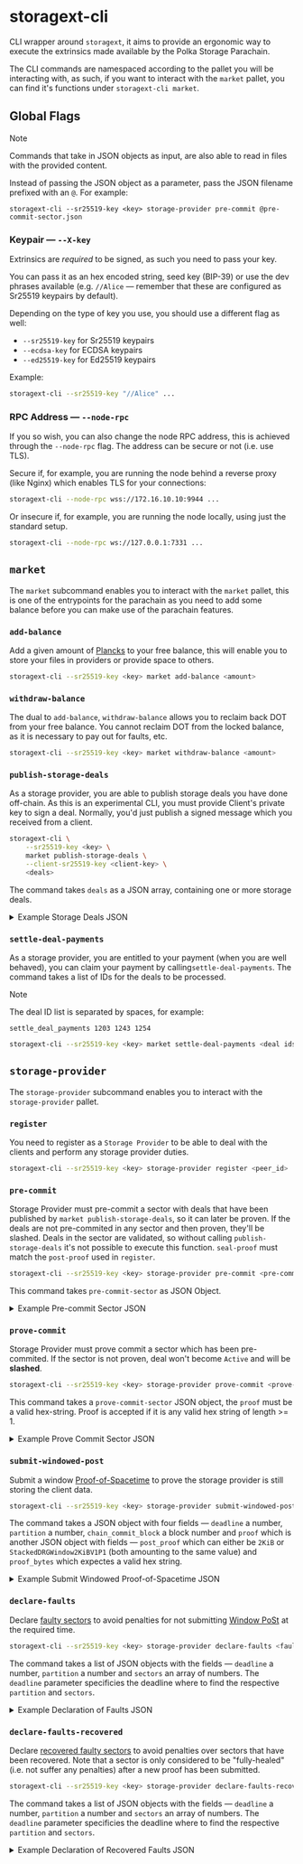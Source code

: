 # storagext-cli

CLI wrapper around `storagext`, it aims to provide an ergonomic way to execute the extrinsics made available by the Polka Storage Parachain.

The CLI commands are namespaced according to the pallet you will be interacting with,
as such, if you want to interact with the `market` pallet, you can find it's functions under `storagext-cli market`.

## Global Flags

> [!NOTE]
> Commands that take in JSON objects as input, are also able to read in files with the provided content.
>
> Instead of passing the JSON object as a parameter, pass the JSON filename prefixed with an `@`.
> For example:
> ```
> storagext-cli --sr25519-key <key> storage-provider pre-commit @pre-commit-sector.json
> ```

### Keypair — `--X-key`

Extrinsics are *required* to be signed, as such you need to pass your key.

You can pass it as an hex encoded string, seed key (BIP-39) or use the dev phrases available
(e.g. `//Alice` — remember that these are configured as Sr25519 keypairs by default).

Depending on the type of key you use, you should use a different flag as well:

* `--sr25519-key` for Sr25519 keypairs
* `--ecdsa-key` for ECDSA keypairs
* `--ed25519-key` for Ed25519 keypairs

Example:

```bash
storagext-cli --sr25519-key "//Alice" ...
```

### RPC Address — `--node-rpc`

If you so wish, you can also change the node RPC address, this is achieved through the `--node-rpc` flag. The address can be secure or not (i.e. use TLS).

Secure if, for example, you are running the node behind a reverse proxy (like Nginx) which enables TLS for your connections:

```bash
storagext-cli --node-rpc wss://172.16.10.10:9944 ...
```

Or insecure if, for example, you are running the node locally, using just the standard setup.

```bash
storagext-cli --node-rpc ws://127.0.0.1:7331 ...
```

## `market`

The `market` subcommand enables you to interact with the `market` pallet,
this is one of the entrypoints for the parachain as you need to add some balance before you can make use of the parachain features.

### `add-balance`

Add a given amount of [Plancks](https://wiki.polkadot.network/docs/learn-DOT#the-planck-unit) to your free balance,
this will enable you to store your files in providers or provide space to others.

```bash
storagext-cli --sr25519-key <key> market add-balance <amount>
```

### `withdraw-balance`

The dual to `add-balance`, `withdraw-balance` allows you to reclaim back DOT from your free balance.
You cannot reclaim DOT from the locked balance, as it is necessary to pay out for faults, etc.

```bash
storagext-cli --sr25519-key <key> market withdraw-balance <amount>
```

### `publish-storage-deals`

As a storage provider, you are able to publish storage deals you have done off-chain.
As this is an experimental CLI, you must provide Client's private key to sign a deal.
Normally, you'd just publish a signed message which you received from a client.

```bash
storagext-cli \
    --sr25519-key <key> \
    market publish-storage-deals \
    --client-sr25519-key <client-key> \
    <deals>
```

The command takes `deals` as a JSON array, containing one or more storage deals.

<details>
<summary>Example Storage Deals JSON</summary>
<p>

```json
[
    {
        "piece_cid": "bafkreibme22gw2h7y2h7tg2fhqotaqjucnbc24deqo72b6mkl2egezxhvy",
        "piece_size": 47000000000,
        "client": "5GvHnpY1433RytXW66r77iL4CyewAAErDU6fAouoaPKvcvLU",
        "provider": "5DJiX75PZjvntUMeq7XP8qqJ3Tdg6F2Nybk9So1Z5mWArnG2",
        "label": "737-800 schematics",
        "start_block": 1580889600,
        "end_block": 1721747575,
        "storage_price_per_block": 17144352,
        "provider_collateral": 3735928559,
        "state": "Published"
    },
    {
        "piece_cid": "bafybeih5zgcgqor3dv6kfdtv3lshv3yfkfewtx73lhedgihlmvpcmywmua",
        "piece_size": 269490583,
        "client": "5GvHnpY1433RytXW66r77iL4CyewAAErDU6fAouoaPKvcvLU",
        "provider": "5DJiX75PZjvntUMeq7XP8qqJ3Tdg6F2Nybk9So1Z5mWArnG2",
        "label": "Falcon C-00000291",
        "start_block": 1721410062,
        "end_block": 1721747843,
        "storage_price_per_block": 46349,
        "provider_collateral": 3735928559,
        "state": "Published"
    }
]
```

</p>
</details>


### `settle-deal-payments`

As a storage provider, you are entitled to your payment (when you are well behaved),
you can claim your payment by calling`settle-deal-payments`. The command takes a
list of IDs for the deals to be processed.

> [!NOTE]
> The deal ID list is separated by spaces, for example:
> ```
> settle_deal_payments 1203 1243 1254
> ```

```bash
storagext-cli --sr25519-key <key> market settle-deal-payments <deal ids>
```


## `storage-provider`

The `storage-provider` subcommand enables you to interact with the `storage-provider` pallet.

### `register`

You need to register as a `Storage Provider` to be able to deal with the clients and perform any storage provider duties.

```bash
storagext-cli --sr25519-key <key> storage-provider register <peer_id>
```

### `pre-commit`

Storage Provider must pre-commit a sector with deals that have been published by `market publish-storage-deals`, so it can later be proven.
If the deals are not pre-commited in any sector and then proven, they'll be slashed.
Deals in the sector are validated, so without calling `publish-storage-deals` it's not possible to execute this function.
`seal-proof` must match the `post-proof` used in `register`.

```bash
storagext-cli --sr25519-key <key> storage-provider pre-commit <pre-commit-sector>
```

This command takes `pre-commit-sector` as JSON Object.

<details>
<summary>Example Pre-commit Sector JSON</summary>
<p>

```json
{
    "sector_number": 1,
    "sealed_cid": "bafk2bzaceajreoxfdcpdvitpvxm7vkpvcimlob5ejebqgqidjkz4qoug4q6zu",
    "deal_ids": [0],
    "expiration": 100,
    "unsealed_cid": "bafkreibme22gw2h7y2h7tg2fhqotaqjucnbc24deqo72b6mkl2egezxhvy",
    "seal_proof": "StackedDRG2KiBV1P1"
}
```

</p>
</details>

### `prove-commit`

Storage Provider must prove commit a sector which has been pre-commited.
If the sector is not proven, deal won't become `Active` and will be **slashed**.

```bash
storagext-cli --sr25519-key <key> storage-provider prove-commit <prove-commit-sector>
```

This command takes a `prove-commit-sector` JSON object, the `proof` must be a valid hex-string.
Proof is accepted if it is any valid hex string of length >= 1.

<details>
<summary>Example Prove Commit Sector JSON</summary>
<p>

```json
{
    "sector_number": 1,
    "proof": "1230deadbeef"
}
```

</p>
</details>

### `submit-windowed-post`

Submit a window [Proof-of-Spacetime](https://spec.filecoin.io/#section-algorithms.pos.post)
to prove the storage provider is still storing the client data.

```bash
storagext-cli --sr25519-key <key> storage-provider submit-windowed-post <window-proof>
```

The command takes a JSON object with four fields — `deadline` a number, `partition` a number,
`chain_commit_block` a block number and `proof` which is another JSON object with fields —
`post_proof` which can either be `2KiB` or `StackedDRGWindow2KiBV1P1` (both amounting to the same value)
and `proof_bytes` which expectes a valid hex string.

<details>
<summary>Example Submit Windowed Proof-of-Spacetime JSON</summary>
<p>

```json
{
    "deadline": 10,
    "partition": 10,
    "chain_commit_block": 1,
    "proof": {
        "post_proof": "2KiB",
        "proof_bytes": "07482439"
    }
}
```

</p>
</details>

### `declare-faults`

Declare [faulty sectors](https://spec.filecoin.io/#section-systems.filecoin_mining.sector.lifecycle) to avoid penalties for not submitting [Window PoSt](../../../docs/glossary.md#post) at the required time.

```bash
storagext-cli --sr25519-key <key> storage-provider declare-faults <faults>
```

The command takes a list of JSON objects with the fields — `deadline` a number, `partition` a number and `sectors` an array of numbers.
The `deadline` parameter specificies the deadline where to find the respective `partition` and `sectors`.

<details>
<summary>Example Declaration of Faults JSON</summary>
<p>

```json
[
    {
        "deadline": 0,
        "partition": 0,
        "sectors": [
            0
        ]
    }
]
```

</p>
</details>

### `declare-faults-recovered`

Declare [recovered faulty sectors](https://spec.filecoin.io/#section-systems.filecoin_mining.sector.lifecycle) to avoid penalties over sectors that have been recovered. Note that a sector is only considered to be "fully-healed" (i.e. not suffer any penalties) after a new proof has been submitted.

```bash
storagext-cli --sr25519-key <key> storage-provider declare-faults-recovered <recoveries>
```

The command takes a list of JSON objects with the fields — `deadline` a number, `partition` a number and `sectors` an array of numbers.
The `deadline` parameter specificies the deadline where to find the respective `partition` and `sectors`.

<details>
<summary>Example Declaration of Recovered Faults JSON</summary>
<p>

```json
[
    {
        "deadline": 0,
        "partition": 0,
        "sectors": [
            0
        ]
    }
]
```

</p>
</details>
